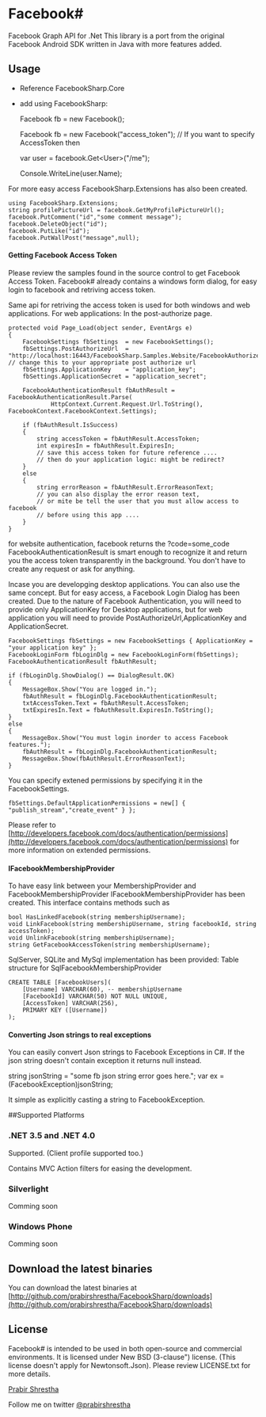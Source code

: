 Facebook#
=========
Facebook Graph API for .Net
This library is a port from the original Facebook Android SDK written in Java with more features added.

## Usage
* Reference FacebookSharp.Core
* add using FacebookSharp:

	Facebook fb = new Facebook();

	Facebook fb = new Facebook("access_token"); // If you want to specify AccessToken then

	var user = facebook.Get&lt;User>("/me");

	Console.WriteLine(user.Name);
	
For more easy access FacebookSharp.Extensions has also been created.

	using FacebookSharp.Extensions;
	string profilePictureUrl = facebook.GetMyProfilePictureUrl();
	facebook.PutComment("id","some comment message");
	facebook.DeleteObject("id");
	facebook.PutLike("id");
	facebook.PutWallPost("message",null);

#### Getting Facebook Access Token
Please review the samples found in the source control to get Facebook Access Token.
Facebook# already contains a windows form dialog, for easy login to facebook and retriving access token.

Same api for retriving the access token is used for both windows and web applications.
For web applications:
In the post-authorize page.

	protected void Page_Load(object sender, EventArgs e)
	{
		FacebookSettings fbSettings  = new FacebookSettings();
		fbSettings.PostAuthorizeUrl  = "http://localhost:16443/FacebookSharp.Samples.Website/FacebookAuthorize.aspx"; // change this to your appropriate post authorize url
		fbSettings.ApplicationKey 	 = "application_key";
		fbSettings.ApplicationSecret = "application_secret";
	
		FacebookAuthenticationResult fbAuthResult = FacebookAuthenticationResult.Parse(
                HttpContext.Current.Request.Url.ToString(), FacebookContext.FacebookContext.Settings);

		if (fbAuthResult.IsSuccess)
		{
			string accessToken = fbAuthResult.AccessToken;
			int expiresIn = fbAuthResult.ExpiresIn;
			// save this access token for future reference ....
			// then do your application logic: might be redirect?
		}
		else
		{
			string errorReason = fbAuthResult.ErrorReasonText;
			// you can also display the error reason text,
			// or mite be tell the user that you must allow access to facebook
			// before using this app ....
		}
	}

for website authentication, facebook returns the ?code=some_code 
FacebookAuthenticationResult is smart enough to recognize it and return you the access token transparently in the background.
You don't have to create any request or ask for anything.

Incase you are developging desktop applications. You can also use the same concept. But for easy access, a Facebook Login Dialog has been created.
Due to the nature of Facebook Authentication, you will need to provide only ApplicationKey for Desktop applications, but for web application you will need to provide PostAuthorizeUrl,ApplicationKey and ApplicationSecret.

	FacebookSettings fbSettings = new FacebookSettings { ApplicationKey = "your application key" };
	FacebookLoginForm fbLoginDlg = new FacebookLoginForm(fbSettings);
	FacebookAuthenticationResult fbAuthResult;

	if (fbLoginDlg.ShowDialog() == DialogResult.OK)
	{
		MessageBox.Show("You are logged in.");
		fbAuthResult = fbLoginDlg.FacebookAuthenticationResult;
		txtAccessToken.Text = fbAuthResult.AccessToken;
		txtExpiresIn.Text = fbAuthResult.ExpiresIn.ToString();
	}
	else
	{
		MessageBox.Show("You must login inorder to access Facebook features.");
		fbAuthResult = fbLoginDlg.FacebookAuthenticationResult;
		MessageBox.Show(fbAuthResult.ErrorReasonText);
	}

You can specify extened permissions by specifying it in the FacebookSettings.

	fbSettings.DefaultApplicationPermissions = new[] { "publish_stream","create_event" } };

Please refer to [http://developers.facebook.com/docs/authentication/permissions](http://developers.facebook.com/docs/authentication/permissions) for more information on extended permissions.

#### IFacebookMembershipProvider

To have easy link between your MembershipProvider and FacebookMembershipProvider IFacebookMembershipProvider has been created. This interface contains methods such as 

	bool HasLinkedFacebook(string membershipUsername);
	void LinkFacebook(string membershipUsername, string facebookId, string accessToken);
	void UnlinkFacebook(string membershipUsername);
	string GetFacebookAccessToken(string membershipUsername);

SqlServer, SQLite and MySql implementation has been provided:
Table structure for SqlFacebookMembershipProvider

	CREATE TABLE [FacebookUsers](
		[Username] VARCHAR(60), -- membershipUsername
  		[FacebookId] VARCHAR(50) NOT NULL UNIQUE,
		[AccessToken] VARCHAR(256),
		PRIMARY KEY ([Username])  
	);
	
#### Converting Json strings to real exceptions

You can easily convert Json strings to Facebook Exceptions in C#. If the json string doesn't contain exception it returns null instead.

string jsonString = "some fb json string error goes here.";
var ex = (FacebookException)jsonString;

It simple as explicitly casting a string to FacebookException.

##Supported Platforms

### .NET 3.5 and .NET 4.0
Supported. (Client profile supported too.)

Contains MVC Action filters for easing the development.

### Silverlight
Comming soon

### Windows Phone
Comming soon

## Download the latest binaries

You can download the latest binaries at [http://github.com/prabirshrestha/FacebookSharp/downloads](http://github.com/prabirshrestha/FacebookSharp/downloads)

## License

Facebook# is intended to be used in both open-source and commercial environments. It is licensed under New BSD (3-clause") license. (This license doesn't apply for Newtonsoft.Json). Please review LICENSE.txt for more details.

[Prabir Shrestha](http://www.prabir.me)

Follow me on twitter [@prabirshrestha](http://www.twitter.com/prabirshrestha)